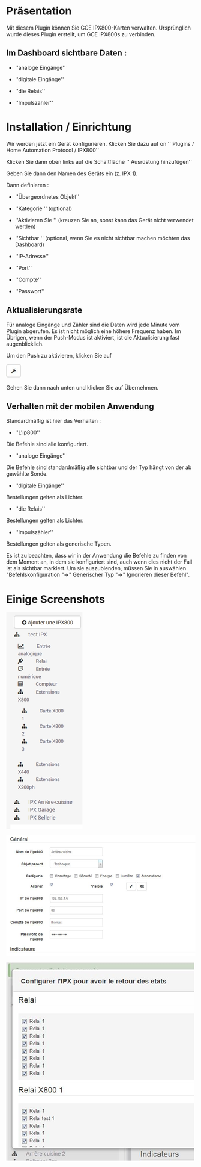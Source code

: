 Präsentation 
============

Mit diesem Plugin können Sie GCE IPX800-Karten verwalten.
Ursprünglich wurde dieses Plugin erstellt, um GCE IPX800s zu verbinden.

Im Dashboard sichtbare Daten : 
-----------------------------------

-   ''analoge Eingänge''

-   ''digitale Eingänge''

-   ''die Relais''

-   ''Impulszähler''

Installation / Einrichtung 
========================

Wir werden jetzt ein Gerät konfigurieren. Klicken Sie dazu auf
on '' Plugins / Home Automation Protocol / IPX800''

Klicken Sie dann oben links auf die Schaltfläche '' Ausrüstung hinzufügen''

Geben Sie dann den Namen des Geräts ein (z. IPX 1).

Dann definieren :

-   ''Übergeordnetes Objekt''

-   ''Kategorie '' (optional)

-   ''Aktivieren Sie '' (kreuzen Sie an, sonst kann das Gerät nicht verwendet werden)

-   ''Sichtbar '' (optional, wenn Sie es nicht sichtbar machen möchten
    das Dashboard)

-   ''IP-Adresse''

-   ''Port''

-   ''Compte''

-   ''Passwort''

Aktualisierungsrate 
-----------------------------

Für analoge Eingänge und Zähler sind die Daten
wird jede Minute vom Plugin abgerufen. Es ist nicht möglich
eine höhere Frequenz haben. Im Übrigen, wenn der Push-Modus ist
aktiviert, ist die Aktualisierung fast augenblicklich.

Um den Push zu aktivieren, klicken Sie auf

![bouton config push](./images/bouton_config_push.jpg)

Gehen Sie dann nach unten und klicken Sie auf Übernehmen.

Verhalten mit der mobilen Anwendung 
--------------------------------------

Standardmäßig ist hier das Verhalten :

-   ''L'ip800''

Die Befehle sind alle konfiguriert.

-   ''analoge Eingänge''

Die Befehle sind standardmäßig alle sichtbar und der Typ hängt von der ab
gewählte Sonde.

-   ''digitale Eingänge''

Bestellungen gelten als Lichter.

-   ''die Relais''

Bestellungen gelten als Lichter.

-   ''Impulszähler''

Bestellungen gelten als generische Typen.

Es ist zu beachten, dass wir in der Anwendung die Befehle zu finden
von dem Moment an, in dem sie konfiguriert sind, auch wenn dies nicht der Fall ist
als sichtbar markiert. Um sie auszublenden, müssen Sie in auswählen
"Befehlskonfiguration "⇒" Generischer Typ "⇒" Ignorieren
dieser Befehl".

Einige Screenshots 
=======================

![ipx800 screenshot1](./images/ipx800_screenshot1.jpg)

![ipx800 screenshot2](./images/ipx800_screenshot2.jpg)

![ipx800 screenshot3](./images/ipx800_screenshot3.jpg)
